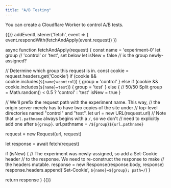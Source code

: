 ```yaml
---
title: "A/B Testing"
---
```


You can create a Cloudflare Worker to control A/B tests.

{{<highlight javascript>}}
addEventListener('fetch', event => {
  event.respondWith(fetchAndApply(event.request))
})

async function fetchAndApply(request) {
  const name = 'experiment-0'
  let group          // 'control' or 'test', set below
  let isNew = false  // is the group newly-assigned?

  // Determine which group this request is in.
  const cookie = request.headers.get('Cookie')
  if (cookie && cookie.includes(`${name}=control`)) {
    group = 'control'
  } else if (cookie && cookie.includes(`${name}=test`)) {
    group = 'test'
  } else {
    // 50/50 Split
    group = Math.random() < 0.5 ? 'control' : 'test'
    isNew = true
  }

  // We'll prefix the request path with the experiment name. This way,
  // the origin server merely has to have two copies of the site under
  // top-level directories named "control" and "test".
  let url = new URL(request.url)
  // Note that `url.pathname` always begins with a `/`, so we don't
  // need to explicitly add one after `${group}`.
  url.pathname = `/${group}${url.pathname}`

  request = new Request(url, request)

  let response = await fetch(request)

  if (isNew) {
    // The experiment was newly-assigned, so add a Set-Cookie header
    // to the response. We need to re-construct the response to make
    // the headers mutable.
    response = new Response(response.body, response)
    response.headers.append('Set-Cookie', `${name}=${group}; path=/`)
  }

  return response
}
{{</highlight>}}
